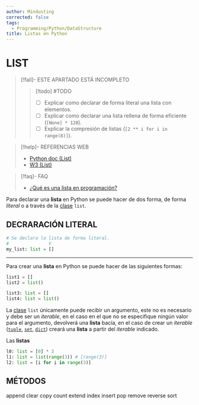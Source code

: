 ```yaml
---
author: Mindusting
corrected: false
tags:
  - Programming/Python/DataStructure
title: Listas en Python
---
```


# LIST

> [!fail]- ESTE APARTADO ESTÁ INCOMPLETO
> > [!todo] #TODO
> > - [ ] Explicar como declarar de forma literal una lista con elementos.
> > - [ ] Explicar como declarar una lista rellena de forma eficiente (`[None] * 128`).
> > - [ ] Explicar la compresión de listas (`[2 ** i for i in range(8)]`).

> [!help]- REFERENCIAS WEB
> - [Python doc (List)](https://docs.python.org/3/tutorial/datastructures.html)
> - [W3 (List)](https://www.w3schools.com/python/python_lists.asp)

> [!faq]- FAQ
> - [¿Qué es una lista en programación?](../pc/pc_list.md)

Para declarar una **lista** en Python se puede hacer de dos forma, de forma *literal* o a través de la [clase](py_class.md) `list`.

## DECRARACIÓN LITERAL

```python
# Se declara la lista de forma literal.
#               V
my_list: list = []
```

---

Para crear una **lista** en Python se puede hacer de las siguientes formas:

```python
list1 = []
list2 = list()

list3: list = []
list4: list = list()
```

La [clase](py_class.md) `list` únicamente puede recibir un argumento, este no es necesario y debe ser un *iterable*, en el caso en el que no se especifique ningún valor para el argumento, devolverá una **lista** bacía, en el caso de crear un *iterable* ([`tuple`](py_tuple.md), [`set`](py_set.md), [`dict`](py_dict.md)) creará una **lista** a partir del *iterable* indicado.

Las **listas** 

```python
l0: list = [0] * 3
l1: list = list(range(3)) # [range(3)]
l2: list = [i for i in range(3)]
```

## MÉTODOS

append
clear
copy
count
extend
index
insert
pop
remove
reverse
sort
